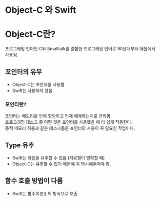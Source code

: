 # Object-C 와 Swift 

# Object-C란?
  
  프로그래밍 언어인 C와 Smalltalk를 결함한 프로그래밍 언어로 90년대부터 애플에서 사용됨.   

## 포인터의 유무 

  - Object-C는 포인터를 사용함
  - Swift는 사용하지 않음 

### 포인터란?
  
  포인터는 메모리를 언제 할당하고 언제 해제하는지를 관리함.  
  프로그래밍 테스크 중 어떤 것은 포인터를 사용했을 때 더 쉽게 작동한다.  
  동적 메모리 허용과 같은 테스크들은 포인터의 사용이 꼭 필요한 작업이다.
  
  
## Type 유추  
  
  - Swift는 타입을 유추할 수 있음 (자료형이 명확할 때)
  - Object-C는 유추할 수 없기 때문에 꼭 명시해주어야 함.

## 함수 호출 방법이 다름 

  - Swift는 함수이름() 의 방식으로 호출 




